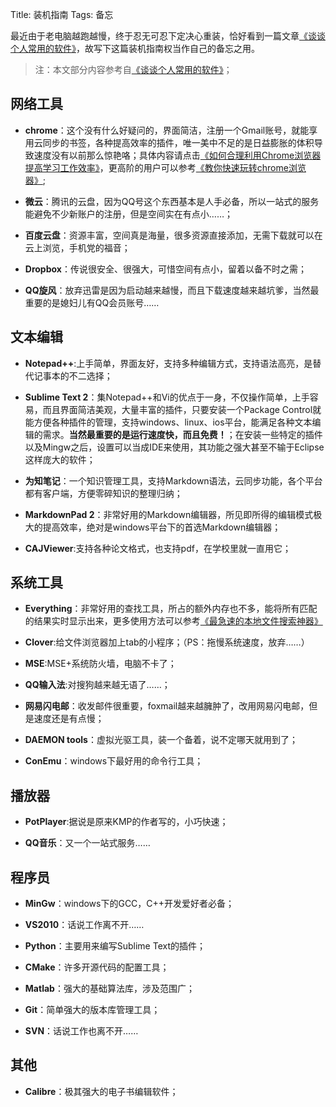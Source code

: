 Title: 装机指南
Tags: 备忘

最近由于老电脑越跑越慢，终于忍无可忍下定决心重装，恰好看到一篇文章[《谈谈个人常用的软件》](http://jianshu.io/p/01acf2aa5b24)，故写下这篇装机指南权当作自己的备忘之用。

>注：本文部分内容参考自[《谈谈个人常用的软件》](http://jianshu.io/p/01acf2aa5b24)；

## 网络工具
- **chrome**：这个没有什么好疑问的，界面简洁，注册一个Gmail账号，就能享用云同步的书签，各种提高效率的插件，唯一美中不足的是日益膨胀的体积导致速度没有以前那么惊艳咯；具体内容请点击[《如何合理利用Chrome浏览器提高学习工作效率》](http://jianshu.io/p/ac37887bd773)，更高阶的用户可以参考[《教你快速玩转chrome浏览器》](http://jianshu.io/p/8819496c1c86);

- **微云**：腾讯的云盘，因为QQ号这个东西基本是人手必备，所以一站式的服务能避免不少新账户的注册，但是空间实在有点小……；

- **百度云盘**：资源丰富，空间真是海量，很多资源直接添加，无需下载就可以在云上浏览，手机党的福音；

- **Dropbox**：传说很安全、很强大，可惜空间有点小，留着以备不时之需；

- **QQ旋风**：放弃迅雷是因为启动越来越慢，而且下载速度越来越坑爹，当然最重要的是媳妇儿有QQ会员账号……

## 文本编辑
- **Notepad++**:上手简单，界面友好，支持多种编辑方式，支持语法高亮，是替代记事本的不二选择；

- **Sublime Text 2**：集Notepad++和Vi的优点于一身，不仅操作简单，上手容易，而且界面简洁美观，大量丰富的插件，只要安装一个Package Control就能方便各种插件的管理，支持windows、linux、ios平台，能满足各种文本编辑的需求。**当然最重要的是运行速度快，而且免费！**；在安装一些特定的插件以及Mingw之后，设置可以当成IDE来使用，其功能之强大甚至不输于Eclipse这样庞大的软件；

- **为知笔记**：一个知识管理工具，支持Markdown语法，云同步功能，各个平台都有客户端，方便零碎知识的整理归纳；

- **MarkdownPad 2**：非常好用的Markdown编辑器，所见即所得的编辑模式极大的提高效率，绝对是windows平台下的首选Markdown编辑器；

- **CAJViewer**:支持各种论文格式，也支持pdf，在学校里就一直用它；

## 系统工具 ##
- **Everything**：非常好用的查找工具，所占的额外内存也不多，能将所有匹配的结果实时显示出来，更多使用方法可以参考[《最急速的本地文件搜索神器》](http://xuyazhou.com/archives/200)

- **Clover**:给文件浏览器加上tab的小程序；（PS：拖慢系统速度，放弃……）

- **MSE**:MSE+系统防火墙，电脑不卡了；

- **QQ输入法**:对搜狗越来越无语了……；

- **网易闪电邮**：收发邮件很重要，foxmail越来越臃肿了，改用网易闪电邮，但是速度还是有点慢；

- **DAEMON tools**：虚拟光驱工具，装一个备着，说不定哪天就用到了；

- **ConEmu**：windows下最好用的命令行工具；

## 播放器 ##
- **PotPlayer**:据说是原来KMP的作者写的，小巧快速；

- **QQ音乐**：又一个一站式服务……

## 程序员 ##
- **MinGw**：windows下的GCC，C++开发爱好者必备；

- **VS2010**：话说工作离不开……

- **Python**：主要用来编写Sublime Text的插件；

- **CMake**：许多开源代码的配置工具；

- **Matlab**：强大的基础算法库，涉及范围广；

- **Git**：简单强大的版本库管理工具；

- **SVN**：话说工作也离不开……

## 其他 ##

- **Calibre**：极其强大的电子书编辑软件；